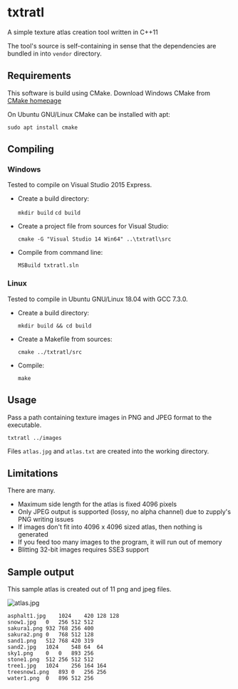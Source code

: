 # txtratl

A simple texture atlas creation tool written in C++11

The tool's source is self-containing in sense that the dependencies are bundled
in into `vendor` directory.

## Requirements

This software is build using CMake. Download Windows CMake from [CMake homepage](https://cmake.org/download/)

On Ubuntu GNU/Linux CMake can be installed with apt:

    sudo apt install cmake

## Compiling

### Windows

Tested to compile on Visual Studio 2015 Express.

* Create a build directory:

    `mkdir build`
    `cd build`

* Create a project file from sources for Visual Studio:

    `cmake -G "Visual Studio 14 Win64" ..\txtratl\src`

* Compile from command line:

    `MSBuild txtratl.sln`

### Linux

Tested to compile in Ubuntu GNU/Linux 18.04 with GCC 7.3.0.

* Create a build directory:

    `mkdir build && cd build`

* Create a Makefile from sources:

    `cmake ../txtratl/src`

* Compile:

    `make`

## Usage

Pass a path containing texture images in PNG and JPEG format to the executable.

    txtratl ../images

Files `atlas.jpg` and `atlas.txt` are created into the working directory.

## Limitations

There are many.

* Maximum side length for the atlas is fixed 4096 pixels
* Only JPEG output is supported (lossy, no alpha channel) due to zupply's PNG writing issues
* If images don't fit into 4096 x 4096 sized atlas, then nothing is generated
* If you feed too many images to the program, it will run out of memory
* Blitting 32-bit images requires SSE3 support

## Sample output

This sample atlas is created out of 11 png and jpeg files.

![atlas.jpg](https://jkesanen.github.io/txtratl/atlas_sample.jpg)

```
asphalt1.jpg	1024	420	128	128
snow1.jpg	0	256	512	512
sakura1.png	932	768	256	400
sakura2.png	0	768	512	128
sand1.png	512	768	420	319
sand2.jpg	1024	548	64	64
sky1.png	0	0	893	256
stone1.png	512	256	512	512
tree1.jpg	1024	256	164	164
treesnow1.png	893	0	256	256
water1.png	0	896	512	256
```
